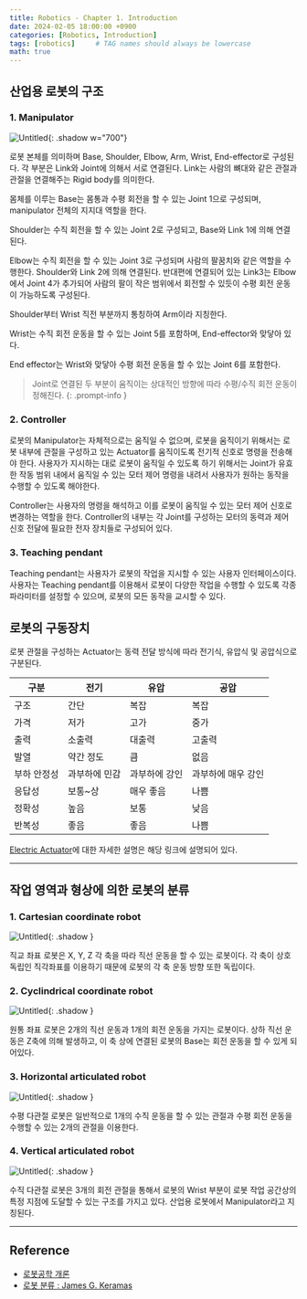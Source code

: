 ```yaml
---
title: Robotics - Chapter 1. Introduction
date: 2024-02-05 18:00:00 +0900
categories: [Robotics, Introduction]
tags: [robotics]     # TAG names should always be lowercase
math: true
---
```




## 산업용 로봇의 구조

### 1. Manipulator

![Untitled](/assets/img/robotics1-0.png){: .shadow w="700"}

로봇 본체를 의미하며 Base, Shoulder, Elbow, Arm, Wrist, End-effector로 구성된다. 각 부분은 Link와 Joint에 의해서 서로 연결된다. Link는 사람의 뼈대와 같은 관절과 관절을 연결해주는 Rigid body를 의미한다. 

몸체를 이루는 Base는 몸통과 수평 회전을 할 수 있는 Joint 1으로 구성되며, manipulator 전체의 지지대 역할을 한다.

Shoulder는 수직 회전을 할 수 있는 Joint 2로 구성되고, Base와 Link 1에 의해 연결된다.

Elbow는 수직 회전을 할 수 있는 Joint 3로 구성되며 사람의 팔꿈치와 같은 역할을 수행한다. Shoulder와 Link 2에 의해 연결된다. 반대편에 연결되어 있는 Link3는 Elbow에서 Joint 4가 추가되어 사람의 팔이 작은 범위에서 회전할 수 있듯이 수평 회전 운동이 가능하도록 구성된다.

Shoulder부터 Wrist 직전 부분까지 통칭하여 Arm이라 지칭한다.

Wrist는 수직 회전 운동을 할 수 있는 Joint 5를 포함하며, End-effector와 맞닿아 있다.

End effector는 Wrist와 맞닿아 수평 회전 운동을 할 수 있는 Joint 6를 포함한다.

>  Joint로 연결된 두 부분이 움직이는 상대적인 방향에 따라 수평/수직 회전 운동이 정해진다.
{: .prompt-info }

### 2. Controller

로봇의 Manipulator는 자체적으로는 움직일 수 없으며, 로봇을 움직이기 위해서는 로봇 내부에 관절을 구성하고 있는 Actuator를 움직이도록 전기적 신호로 명령을 전송해야 한다. 사용자가 지시하는 대로 로봇이 움직일 수 있도록 하기 위해서는 Joint가 유효한 작동 범위 내에서 움직일 수 있는 모터 제어 명령을 내려서 사용자가 원하는 동작을 수행할 수 있도록 해야한다.

Controller는 사용자의 명령을 해석하고 이를 로봇이 움직일 수 있는 모터 제어 신호로 변경하는 역할을 한다. Controller의 내부는 각 Joint를 구성하는 모터의 동력과 제어 신호 전달에 필요한 전자 장치들로 구성되어 있다.

### 3. Teaching pendant

Teaching pendant는 사용자가 로봇의 작업을 지시할 수 있는 사용자 인터페이스이다. 사용자는 Teaching pendant를 이용해서 로봇이 다양한 작업을 수행할 수 있도록 각종 파라미터를 설정할 수 있으며, 로봇의 모든 동작을 교시할 수 있다.

## 로봇의 구동장치

로봇 관절을 구성하는 Actuator는 동력 전달 방식에 따라 전기식, 유압식 및 공압식으로 구분된다.

| 구분        | 전기          | 유압          | 공압               |
| ----------- | ------------- | ------------- | ------------------ |
| 구조        | 간단          | 복잡          | 복잡               |
| 가격        | 저가          | 고가          | 중가               |
| 출력        | 소출력        | 대출력        | 고출력             |
| 발열        | 약간 정도     | 큼            | 없음               |
| 부하 안정성 | 과부하에 민감 | 과부하에 강인 | 과부하에 매우 강인 |
| 응답성      | 보통~상       | 매우 좋음     | 나쁨               |
| 정확성      | 높음          | 보통          | 낮음               |
| 반복성      | 좋음          | 좋음          | 나쁨               |

[Electric Actuator](../robotics-1.1)에 대한 자세한 설명은 해당 링크에 설명되어 있다.


---



## 작업 영역과 형상에 의한 로봇의 분류

### 1. Cartesian coordinate robot

![Untitled](/assets/img/robotics1-21.png){: .shadow }

직교 좌표 로봇은 X, Y, Z 각 축을 따라 직선 운동을 할 수 있는 로봇이다. 각 축이 상호 독립인 직각좌표를 이용하기 때문에 로봇의 각 축 운동 방향 또한 독립이다.

### 2. Cyclindrical coordinate robot

![Untitled](/assets/img/robotics1-22.png){: .shadow }

원통 좌표 로봇은 2개의 직선 운동과 1개의 회전 운동을 가지는 로봇이다. 상하 직선 운동은 Z축에 의해 발생하고, 이 축 상에 연결된 로봇의 Base는 회전 운동을 할 수 있게 되어있다.

### 3. Horizontal articulated robot

![Untitled](/assets/img/robotics1-23.png){: .shadow }

수평 다관절 로봇은 일반적으로 1개의 수직 운동을 할 수 있는 관절과 수평 회전 운동을 수행할 수 있는 2개의 관절을 이용한다.

### 4. Vertical articulated robot

![Untitled](/assets/img/robotics1-24.png){: .shadow }

수직 다관절 로봇은 3개의 회전 관절을 통해서 로봇의 Wrist 부분이 로봇 작업 공간상의 특정 지점에 도달할 수 있는 구조를 가지고 있다. 산업용 로봇에서 Manipulator라고 지칭된다.

---



## Reference

- [로봇공학 개론](https://product.kyobobook.co.kr/detail/S000201140458)
- [로봇 분류 : James G. Keramas](http://www.aistudy.co.kr/robot/class_keramas.htm)
